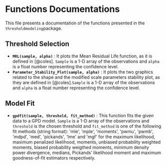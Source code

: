 # Functions Documentations

This file presents a documentation of the functions presented in the ``thresholdmodeling``package. 

## Threshold Selection
* **``MRL(sample, alpha)``** : It plots the Mean Residual Life function, as it is defined in [@coles]. ``Sample`` is a 1-D array of the observations and ``alpha`` is a float number representing the confidence level.   
* **``Parameter_Stability_Plot(sample, alpha)``** : It plots the two graphics related to the shape and the modified scale parameters stability plot, as they are defined in [@coles].``Sample`` is a 1-D array of the observations and ``alpha`` is a float number representing the confidence level. 

## Model Fit
* **``gpdfit(sample, threshold, fit_method)``** : This function fits the given data to a GPD model. ``Sample`` is a 1-D array of the observations and ``threshold`` is the chosen threshold and ``fit_method`` is one of the following fit methods (string format): 'mle', 'mple', 'moments', 'pwmu', 'pwmb', 'mdpd', 'med', 'pickands', 'lme' and 'mgf' for the maximum likelihood, maximum penalized likelihood, moments, unbiased probability weighted moments, biased probability weigthed moments, minimum density power divergence, medians, Pickands’ likelihood moment and maximum goodness-of-fit estimators respectively.
